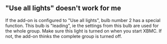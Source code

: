 "Use all lights" doesn't work for me
------------------------------------

If the add-on is configured to "Use all lights", bulb number 2 has a 
special function. This bulb is "leading", ie the settings from this 
bulb are used for the whole group. Make sure this light is turned on 
when you start XBMC. If not, the add-on thinks the complete group is 
turned off.
